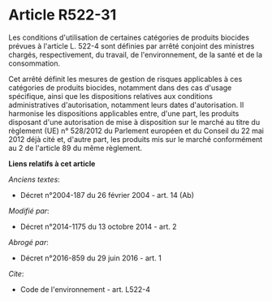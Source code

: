 # Article R522-31

Les conditions d'utilisation de certaines catégories de produits biocides prévues à l'article L. 522-4 sont définies par
arrêté conjoint des ministres chargés, respectivement, du travail, de l'environnement, de la santé et de la consommation. 

Cet arrêté définit les mesures de gestion de risques applicables à ces catégories de produits biocides, notamment dans des
cas d'usage spécifique, ainsi que les dispositions relatives aux conditions administratives d'autorisation, notamment leurs
dates d'autorisation. Il harmonise les dispositions applicables entre, d'une part, les produits disposant d'une autorisation
de mise à disposition sur le marché au titre du règlement (UE) n° 528/2012 du Parlement européen et du Conseil du 22 mai 2012
déjà cité et, d'autre part, les produits mis sur le marché conformément au 2 de l'article 89 du même règlement.

**Liens relatifs à cet article**

_Anciens textes_:

  - Décret n°2004-187 du 26 février 2004 - art. 14 (Ab)

_Modifié par_:

  - Décret n°2014-1175 du 13 octobre 2014 - art. 2

_Abrogé par_:

  - Décret n°2016-859 du 29 juin 2016 - art. 1

_Cite_:

  - Code de l'environnement - art. L522-4
